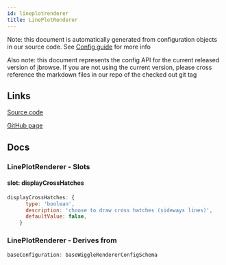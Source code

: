 ```yaml
---
id: lineplotrenderer
title: LinePlotRenderer
---
```


Note: this document is automatically generated from configuration objects in our
source code. See [Config guide](/docs/config_guide) for more info

Also note: this document represents the config API for the current released
version of jbrowse. If you are not using the current version, please cross
reference the markdown files in our repo of the checked out git tag

## Links

[Source code](https://github.com/GMOD/jbrowse-components/blob/main/plugins/wiggle/src/LinePlotRenderer/configSchema.ts)

[GitHub page](https://github.com/GMOD/jbrowse-components/tree/main/website/docs/config/LinePlotRenderer.md)

## Docs

### LinePlotRenderer - Slots

#### slot: displayCrossHatches

```js
displayCrossHatches: {
      type: 'boolean',
      description: 'choose to draw cross hatches (sideways lines)',
      defaultValue: false,
    }
```

### LinePlotRenderer - Derives from

```js
baseConfiguration: baseWiggleRendererConfigSchema
```
